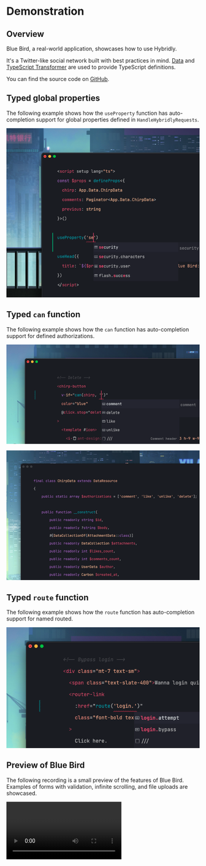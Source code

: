 # Demonstration

## Overview

Blue Bird, a real-world application, showcases how to use Hybridly. 

It's a Twitter-like social network built with best practices in mind. [Data](https://github.com/spatie/laravel-data) and [TypeScript Transformer](https://github.com/spatie/laravel-typescript-transformer) are used to provide TypeScript definitions.

You can find the source code on [GitHub](https://github.com/hybridly/demo).

## Typed global properties

The following example shows how the `useProperty` function has auto-completion support for global properties defined in `HandleHybridlyRequests`.

<img
  src="../assets/typed-global-properties.png"
  alt="Typed global properties"
  class="rounded-lg shadow-lg mt-8"
/>

## Typed `can` function

The following example shows how the `can` function has auto-completion support for defined authorizations.

<img
  src="../assets/typed-can-function.png"
  alt="Typed can function"
  class="rounded-lg shadow-lg mt-8 w-full"
/>

<img
  src="../assets/authorizations-in-data.png"
  alt="Authorizations in data objects"
  class="rounded-lg shadow-lg mt-8 w-full"
/>

## Typed `route` function

The following example shows how the `route` function has auto-completion support for named routed.

<img
  src="../assets/typed-route-function.png"
  alt="Typed route function"
  class="rounded-lg shadow-lg mt-8 w-full"
/>

## Preview of Blue Bird

The following recording is a small preview of the features of Blue Bird. Examples of forms with validation, infinite scrolling, and file uploads are showcased.

<video controls class="mt-8 rounded-lg shadow-lg w-full">
   <source src="../assets/bluebird.webm" type="video/webm">
</video>
